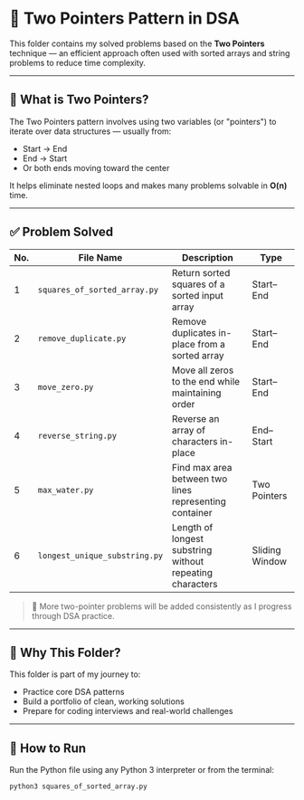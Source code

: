 # 🏹 Two Pointers Pattern in DSA

This folder contains my solved problems based on the **Two Pointers** technique — an efficient approach often used with sorted arrays and string problems to reduce time complexity.

---

## 📌 What is Two Pointers?

The Two Pointers pattern involves using two variables (or "pointers") to iterate over data structures — usually from:
- Start → End
- End → Start
- Or both ends moving toward the center

It helps eliminate nested loops and makes many problems solvable in **O(n)** time.

---

## ✅ Problem Solved

| No. | File Name                     | Description                                               | Type         |
|-----|-------------------------------|-----------------------------------------------------------|--------------|
| 1   | `squares_of_sorted_array.py` | Return sorted squares of a sorted input array             | Start–End    |
| 2   | `remove_duplicate.py`        | Remove duplicates in-place from a sorted array            | Start–End    |
| 3   | `move_zero.py`               | Move all zeros to the end while maintaining order         | Start–End    |
| 4   | `reverse_string.py`          | Reverse an array of characters in-place                   | End–Start    |
| 5   | `max_water.py`               | Find max area between two lines representing container    | Two Pointers |
| 6   | `longest_unique_substring.py`| Length of longest substring without repeating characters  | Sliding Window |


> 🔄 More two-pointer problems will be added consistently as I progress through DSA practice.

---

## 🧠 Why This Folder?

This folder is part of my journey to:
- Practice core DSA patterns
- Build a portfolio of clean, working solutions
- Prepare for coding interviews and real-world challenges

---

## 📎 How to Run

Run the Python file using any Python 3 interpreter or from the terminal:
```bash
python3 squares_of_sorted_array.py
